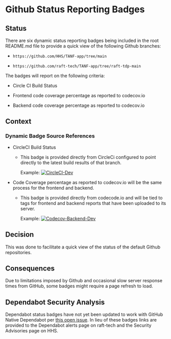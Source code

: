 # Github Status Reporting Badges

## Status

There are six dynamic status reporting badges being included in the root README.md file to provide a quick view of the following Github branches:

- `https://github.com/HHS/TANF-app/tree/main` 

- `https://github.com/raft-tech/TANF-app/tree/raft-tdp-main`


The badges will report on the following criteria:

- Circle CI Build Status

- Frontend code coverage percentage as reported to codecov.io

- Backend code coverage percentage as reported to codecov.io

## Context

### Dynamic Badge Source References

- CircleCI Build Status
   - This badge is provided directly from CircleCi configured to point directly to the latest build results of that branch.
   
     Example:
     [![CircleCI-Dev](https://circleci.com/gh/raft-tech/TANF-app/tree/raft-tdp-main.svg?style=shield)](https://circleci.com/gh/raft-tech/TANF-app/tree/raft-tdp-main)

- Code Coverage percentage as reported to codecov.io will be the same process for the frontend and backend.
   - This badge is provided directly from codecode.io and will be tied to tags for frontend and backend reports that have been uploaded to its server.
   
     Example:
      [![Codecov-Backend-Dev](https://codecov.io/gh/raft-tech/TANF-app/branch/raft-tdp-main/graph/badge.svg?flag=dev-backend)](https://codecov.io/gh/raft-tech/TANF-app/branch/raft-tdp-main?flag=dev-backend)


## Decision

This was done to facilitate a quick view of the status of the default Github repositories.

## Consequences

Due to limitations imposed by Github and occasional slow server response times from GitHub, some badges might require a page refresh to load.

## Dependabot Security Analysis

Dependabot status badges have not yet been updated to work with GitHub Native Dependabot per [this open issue](https://github.com/dependabot/dependabot-core/issues/1912). In lieu of these badges links are provided to the Dependabot alerts page on raft-tech and the Security Advisories page on HHS.
